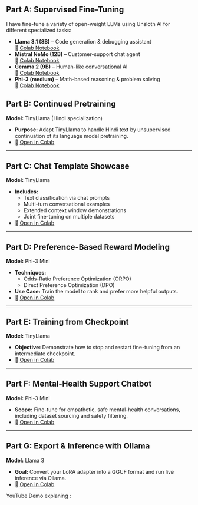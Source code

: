 ## Part A: Supervised Fine-Tuning
I have fine-tune a variety of open-weight LLMs using Unsloth AI for different specialized tasks:

- **Llama 3.1 (8B)** – Code generation & debugging assistant  
  📄 [Colab Notebook](<your-colab-link-here>)  
- **Mistral NeMo (12B)** – Customer-support chat agent  
  📄 [Colab Notebook](<your-colab-link-here>)  
- **Gemma 2 (9B)** – Human-like conversational AI  
  📄 [Colab Notebook](<your-colab-link-here>)  
- **Phi-3 (medium)** – Math-based reasoning & problem solving  
  📄 [Colab Notebook](<your-colab-link-here>)  

## Part B: Continued Pretraining  
**Model:** TinyLlama (Hindi specialization)  
- **Purpose:** Adapt TinyLlama to handle Hindi text by unsupervised continuation of its language model pretraining.  
- 📄 [Open in Colab](<your-colab-link-here>)

---

## Part C: Chat Template Showcase  
**Model:** TinyLlama  
- **Includes:**  
  - Text classification via chat prompts  
  - Multi-turn conversational examples  
  - Extended context window demonstrations  
  - Joint fine-tuning on multiple datasets  
- 📄 [Open in Colab](<your-colab-link-here>)

---

## Part D: Preference-Based Reward Modeling  
**Model:** Phi-3 Mini  
- **Techniques:**  
  - Odds-Ratio Preference Optimization (ORPO)  
  - Direct Preference Optimization (DPO)  
- **Use Case:** Train the model to rank and prefer more helpful outputs.  
- 📄 [Open in Colab](<your-colab-link-here>)

---

## Part E: Training from Checkpoint  
**Model:** TinyLlama  
- **Objective:** Demonstrate how to stop and restart fine-tuning from an intermediate checkpoint.  
- 📄 [Open in Colab](<your-colab-link-here>)

---

## Part F: Mental-Health Support Chatbot  
**Model:** Phi-3 Mini  
- **Scope:** Fine-tune for empathetic, safe mental-health conversations, including dataset sourcing and safety filtering.  
- 📄 [Open in Colab](<your-colab-link-here>)

---

## Part G: Export & Inference with Ollama  
**Model:** Llama 3  
- **Goal:** Convert your LoRA adapter into a GGUF format and run live inference via Ollama.  
- 📄 [Open in Colab](<your-colab-link-here>)


YouTube Demo explaning : 
